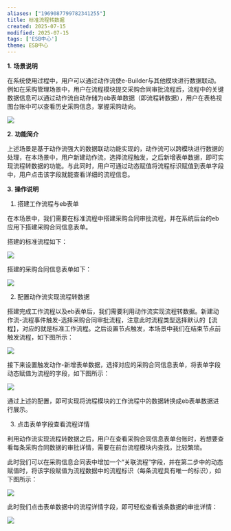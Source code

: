 ```yaml
---
aliases: ["1969087799782341255"]
title: 标准流程转数据
created: 2025-07-15
modified: 2025-07-15
tags: ['ESB中心']
theme: ESB中心
---
```


**1.** **场景说明**

在系统使用过程中，用户可以通过动作流使e-Builder与其他模块进行数据联动。例如在采购管理场景中，用户在流程模块提交采购合同审批流程后，流程中的关键数据信息可以通过动作流自动存储为eb表单数据（即流程转数据），用户在表格视图台账中可以查看历史采购信息，掌握采购动向。

![](8c015001638e3c40f6bb245321e3d2bc.jpg)

**2.** **功能简介**

上述场景是基于动作流强大的数据联动功能实现的，动作流可以跨模块进行数据的处理，在本场景中，用户新建动作流，选择流程触发，之后新增表单数据，即可实现流程转数据的功能。与此同时，用户可通过动态赋值将流程标识赋值到表单字段中，用户点击该字段就能查看详细的流程信息。

**3.** **操作说明**

1. 搭建工作流程与eb表单

在本场景中，我们需要在标准流程中搭建采购合同审批流程，并在系统后台的eb应用下搭建采购合同信息表单。

搭建的标准流程如下：

![](cc5c8470efcb46f450258d36992d7583.jpg)

搭建的采购合同信息表单如下：

![](eed4cad70f9f84ff6d3ee7e7e9de4505.jpg)

2. 配置动作流实现流程转数据

搭建完成工作流程以及eb表单后，我们需要利用动作流实现流程转数据。新建动作流-流程事件触发-选择采购合同审批流程，注意此时流程类型选择默认的【流程】，对应的就是标准工作流程。之后设置节点触发，本场景中我们在结束节点前触发流程，如下图所示：

![](1b328d0ab714e832626b8c73ccc36030.jpg)

接下来设置触发动作-新增表单数据，选择对应的采购合同信息表单，将表单字段动态赋值为流程的字段，如下图所示：

![](de3270199fa615d03e2df576f1f5882a.jpg)

通过上述的配置，即可实现将流程模块的工作流程中的数据转换成eb表单数据进行展示。

3. 点击表单字段查看流程详情

利用动作流实现流程转数据之后，用户在查看采购合同信息表单台账时，若想要查看每条采购合同数据的审批详情，需要在前台流程模块内查找，比较繁琐。

此时我们可以在采购信息合同表中增加一个“关联流程”字段，并在第二步中的动态赋值时，将该字段赋值为流程数据中的流程标识（每条流程具有唯一的标识），如下图所示：

![](44731bc0326c9d3c90f469267502e6d1.jpg)

此时我们点击表单数据中的流程详情字段，即可轻松查看该条数据的审批详情：

![](09002b019a0264db96666d29752e4490.jpg)
